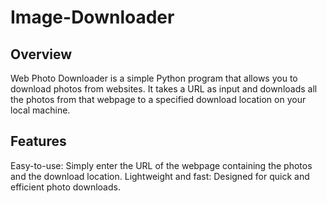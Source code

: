 # Image-Downloader
## Overview
Web Photo Downloader is a simple Python program that allows you to download photos from websites. It takes a URL as input and downloads all the photos from that webpage to a specified download location on your local machine.

## Features
Easy-to-use: Simply enter the URL of the webpage containing the photos and the download location.
Lightweight and fast: Designed for quick and efficient photo downloads.
